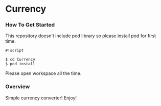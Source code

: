 # Currency

### How To Get Started ###

This repository doesn't include pod library so please install pod for first time.


```
#!script

$ cd Currency
$ pod install
```
Please open workspace all the time.

### Overview ###

Simple currency converter!
Enjoy!
